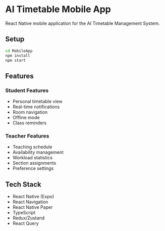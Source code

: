 # AI Timetable Mobile App

React Native mobile application for the AI Timetable Management System.

## Setup

```bash
cd MobileApp
npm install
npm start
```

## Features

### Student Features
- Personal timetable view
- Real-time notifications
- Room navigation
- Offline mode
- Class reminders

### Teacher Features
- Teaching schedule
- Availability management
- Workload statistics
- Section assignments
- Preference settings

## Tech Stack
- React Native (Expo)
- React Navigation
- React Native Paper
- TypeScript
- Redux/Zustand
- React Query

